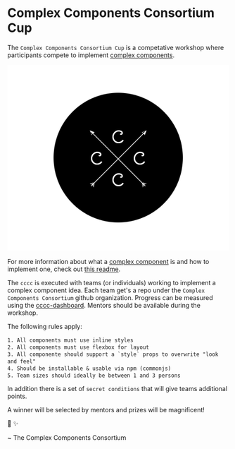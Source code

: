 # Complex Components Consortium Cup

The `Complex Components Consortium Cup` is a competative workshop where participants compete to implement [complex components]().

![Logo](cccc-logo.png)

For more information about what a [complex component]() is and how to implement one, check out [this readme]().

The `cccc` is executed with teams (or individuals) working to implement a complex component idea.
Each team get's a repo under the `Complex Components Consortium` github organization.
Progress can be measured using the [cccc-dashboard]().
Mentors should be available during the workshop.

The following rules apply:

```
1. All components must use inline styles
2. All components must use flexbox for layout
3. All componente should support a `style` props to overwrite "look and feel"
4. Should be installable & usable via npm (commonjs)
5. Team sizes should ideally be between 1 and 3 persons
```

In addition there is a set of `secret conditions` that will give teams additional points.

A winner will be selected by mentors and prizes will be magnificent!

:medal_sports: :sparkles:

~ The Complex Components Consortium
